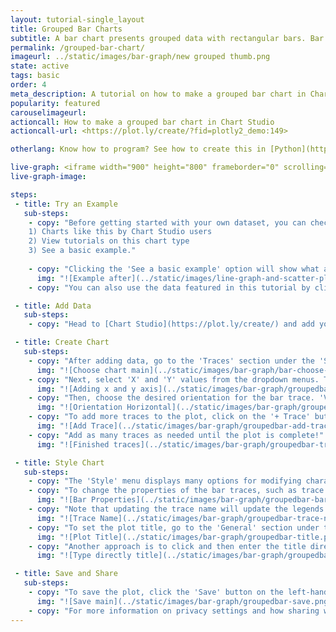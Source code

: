 ```yaml
---
layout: tutorial-single_layout
title: Grouped Bar Charts
subtitle: A bar chart presents grouped data with rectangular bars. Bar lengths are proportional to the values that they represent, and can be plotted vertically or horizontally.
permalink: /grouped-bar-chart/
imageurl: ../static/images/bar-graph/new grouped thumb.png
state: active
tags: basic
order: 4
meta_description: A tutorial on how to make a grouped bar chart in Chart Studio.
popularity: featured
carouselimageurl:
actioncall: How to make a grouped bar chart in Chart Studio
actioncall-url: <https://plot.ly/create/?fid=plotly2_demo:149>

otherlang: Know how to program? See how to create this in [Python](https://plot.ly/python/bar-charts/#grouped-bar-chart) or [R](https://plot.ly/r/bar-charts/#grouped-bar-chart).

live-graph: <iframe width="900" height="800" frameborder="0" scrolling="no" src="https://plot.ly/~plotly2_demo/149.embed"></iframe>
live-graph-image:

steps:
 - title: Try an Example
   sub-steps:
    - copy: "Before getting started with your own dataset, you can check out an example. First, select the 'Type' menu. Hovering the mouse over the chart type icon will display three options:
    1) Charts like this by Chart Studio users
    2) View tutorials on this chart type
    3) See a basic example."
    
    - copy: "Clicking the 'See a basic example' option will show what a sample chart looks like after adding data and editing with the style. You'll also see what labels and style attributes were selected for this specific chart, as well as the end result."
      img: "![Example after](../static/images/line-graph-and-scatter-plot-with-excel/scatter-try-example.gif)"
    - copy: "You can also use the data featured in this tutorial by clicking on 'Open This Data in Chart Studio' on the left-hand side. It'll open in Chart Studio."

 - title: Add Data
   sub-steps:
    - copy: "Head to [Chart Studio](https://plot.ly/create/) and add your data. You have the option of typing directly in the grid, uploading your file, or entering a URL of an online dataset. Chart Studio accepts .xls, .xlsx, or .csv files. For more information on how to enter your data, see [this](https://help.plot.ly/add-data-to-the-plotly-grid/) tutorial."

 - title: Create Chart
   sub-steps:
    - copy: "After adding data, go to the 'Traces' section under the 'Structure' menu on the left-hand side. Choose the 'Type' of trace, then choose 'Bar' under 'Simple' chart type."
      img: "![Choose chart main](../static/images/bar-graph/bar-choose-chart.png)"
    - copy: "Next, select 'X' and 'Y' values from the dropdown menus. This will create a bar trace, as seen below."
      img: "![Adding x and y axis](../static/images/bar-graph/groupedbar-x-and-y.png)"
    - copy: "Then, choose the desired orientation for the bar trace. 'Vertical' is chosen by default. Here is how the above chart looks like when 'Horizontal' is chosen as orientation."
      img: "![Orientation Horizontal](../static/images/bar-graph/groupedbar-horizontal-orientaion.png)"
    - copy: "To add more traces to the plot, click on the '+ Trace' button at the top right corner of the panel in the 'Traces' section under the 'Structure' menu."
      img: "![Add Trace](../static/images/bar-graph/groupedbar-add-trace.gif)"
    - copy: "Add as many traces as needed until the plot is complete!"
      img: "![Finished traces](../static/images/bar-graph/groupedbar-traces-finished.png)"

 - title: Style Chart
   sub-steps:
    - copy: "The 'Style' menu displays many options for modifying characteristics of the overall chart layout or the individual traces. To see more options about styling the chart, visit the [style and layout](https://help.plot.ly/tutorials/#layout) section of the Chart Studio documentation."
    - copy: "To change the properties of the bar traces, such as trace name, bar color, or size and spacing, go to the 'Traces' section under the 'Style' menu."
      img: "![Bar Properties](../static/images/bar-graph/groupedbar-bar-properties.png)"
    - copy: "Note that updating the trace name will update the legends as well."
      img: "![Trace Name](../static/images/bar-graph/groupedbar-trace-name.png)"
    - copy: "To set the plot title, go to the 'General' section under the 'Style' menu and type in the plot title within the textbox provided under 'Title'."
      img: "![Plot Title](../static/images/bar-graph/groupedbar-title.png)"
    - copy: "Another approach is to click and then enter the title directly on the plot interface. The same can be done for the axes title and the legends."
      img: "![Type directly title](../static/images/bar-graph/groupedbar-title-direct.png)"

 - title: Save and Share
   sub-steps:
    - copy: "To save the plot, click the 'Save' button on the left-hand side. A save modal will appear, as seen below, where you can specify the filenames and privacy settings for your plot and data grid."
      img: "![Save main](../static/images/bar-graph/groupedbar-save.png)"
    - copy: "For more information on privacy settings and how sharing works, visit Chart Studio's [sharing tutorial](http://help.plot.ly/save-share-and-export-in-plotly/)."
---
```

